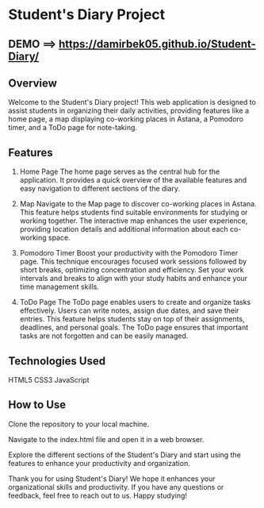 # Student's Diary Project

## DEMO ==> https://damirbek05.github.io/Student-Diary/

## Overview
Welcome to the Student's Diary project! This web application is designed to assist students in organizing their daily activities, providing features like a home page, a map displaying co-working places in Astana, a Pomodoro timer, and a ToDo page for note-taking.

## Features
1. Home Page
The home page serves as the central hub for the application. It provides a quick overview of the available features and easy navigation to different sections of the diary.

2. Map
Navigate to the Map page to discover co-working places in Astana. This feature helps students find suitable environments for studying or working together. The interactive map enhances the user experience, providing location details and additional information about each co-working space.

3. Pomodoro Timer
Boost your productivity with the Pomodoro Timer page. This technique encourages focused work sessions followed by short breaks, optimizing concentration and efficiency. Set your work intervals and breaks to align with your study habits and enhance your time management skills.

4. ToDo Page
The ToDo page enables users to create and organize tasks effectively. Users can write notes, assign due dates, and save their entries. This feature helps students stay on top of their assignments, deadlines, and personal goals. The ToDo page ensures that important tasks are not forgotten and can be easily managed.

## Technologies Used
HTML5
CSS3
JavaScript

## How to Use
Clone the repository to your local machine.

Navigate to the index.html file and open it in a web browser.

Explore the different sections of the Student's Diary and start using the features to enhance your productivity and organization.

Thank you for using Student's Diary! We hope it enhances your organizational skills and productivity. If you have any questions or feedback, feel free to reach out to us. Happy studying!

